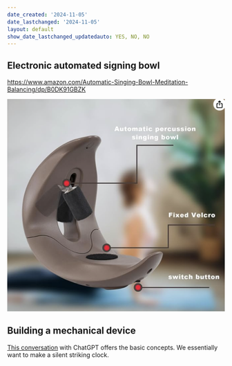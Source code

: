 ```yaml
---
date_created: '2024-11-05'
date_lastchanged: '2024-11-05'
layout: default
show_date_lastchanged_updatedauto: YES, NO, NO
---
```

## Electronic automated signing bowl

https://www.amazon.com/Automatic-Singing-Bowl-Meditation-Balancing/dp/B0DK91GBZK

![](media/cleanshot_2024-11-04-at-20-40-16@2x.png)

## Building a mechanical device

[This conversation](https://chatgpt.com/share/6729a2bf-40bc-800b-8d43-be7839487fbb) with ChatGPT offers the basic concepts. We essentially want to make a silent striking clock. 